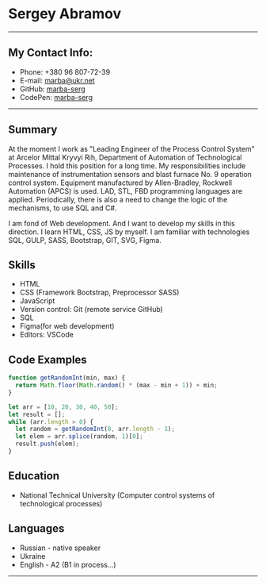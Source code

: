# Sergey Abramov

---

## My Contact Info:

- Phone: +380 96 807-72-39
- E-mail: marba@ukr.net
- GitHub: [marba-serg](https://github.com/marba-serg)
- CodePen: [marba-serg](https://codepen.io/marba-serg)

---

## Summary

At the moment I work as "Leading Engineer of the Process Control System" at Arcelor Mittal Kryvyi Rih, Department of Automation of Technological Processes. I hold this position for a long time. My responsibilities include maintenance of instrumentation sensors and blast furnace No. 9 operation control system.
Equipment manufactured by Allen-Bradley, Rockwell Automation (APCS) is used. LAD, STL, FBD programming languages are applied. Periodically, there is also a need to change the logic of the mechanisms, to use SQL and С#.

I am fond of Web development. And I want to develop my skills in this direction. I learn HTML, CSS, JS by myself. I am familiar with technologies SQL, GULP, SASS, Bootstrap, GIT, SVG, Figma.

## Skills

- HTML
- CSS (Framework Bootstrap, Preprocessor SASS)
- JavaScript
- Version control: Git (remote service GitHub)
- SQL
- Figma(for web development)
- Editors: VSCode

## Code Examples

```javascript
function getRandomInt(min, max) {
  return Math.floor(Math.random() * (max - min + 1)) + min;
}

let arr = [10, 20, 30, 40, 50];
let result = [];
while (arr.length > 0) {
  let random = getRandomInt(0, arr.length - 1);
  let elem = arr.splice(random, 1)[0];
  result.push(elem);
}
```

## Education

- National Technical University (Computer control systems of technological processes)

## Languages

- Russian - native speaker
- Ukraine
- English - A2 (B1 in process…)

---
